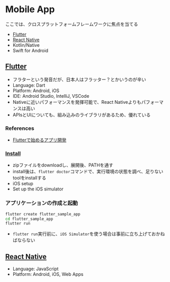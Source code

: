 # Mobile App
ここでは、クロスプラットフォームフレームワークに焦点を当てる

- [Flutter](https://flutter.dev/)
- [React Native](https://reactnative.dev/)
- Kotlin/Native
- Swift for Android

## [Flutter](https://flutter.dev/) 
- フラターという発音だが、日本人はフラッター？とかいうのが辛い
- Language: Dart
- Platform: Android, iOS
- IDE: Android Studio, IntelliJ, VSCode
- Nativeに近いパフォーマンスを発揮可能で、React Nativeよりもパフォーマンスは高い
- APIsとUIについても、組み込みのライブラリがあるため、優れている

### References
- [Flutterで始めるアプリ開発](https://www.flutter-study.dev/)

### [Install](https://docs.flutter.dev/get-started/install)
- zipファイルをdownloadし、展開後、PATHを通す
- install後は、`flutter doctor`コマンドで、実行環境の状態を調べ、足りないtoolをinstallする
- iOS setup
- Set up the iOS simulator

### アプリケーションの作成と起動
```sh
flutter create flutter_sample_app
cd flutter_sample_app
flutter run
```
- `flutter run`実行前に、`iOS Simulator`を使う場合は事前に立ち上げておかねばならない


## [React Native](https://reactnative.dev/)
- Language: JavaScript
- Platform: Android, iOS, Web Apps
